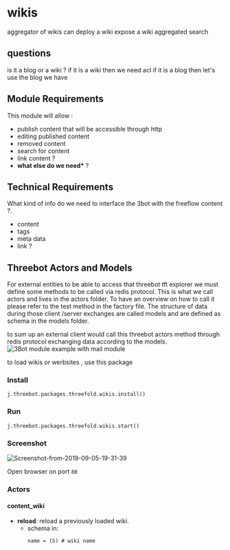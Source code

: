 # wikis

aggregator of wikis
can deploy a wiki
expose a wiki
aggregated search

## questions

is it a blog or a wiki ? if it is a wiki then we need acl
if it is a blog then let's use the blog we have

## Module Requirements

This module will allow :

- publish content that will be accessible through http
- editing published content
- removed content
- search for content
- link content ?
- **what else do we need\*** ?

## Technical Requirements

What kind of info do we need to interface the 3bot with the freeflow content ?.

- content
- tags
- meta data
- link ?

## Threebot Actors and Models

For external entities to be able to access that threebot tft explorer we must define some methods to be called via redis protocol.
This is what we call actors and lives in the actors folder. To have an overview on how to call it please refer to the test method in the factory file.
The structure of data during those client /server exchanges are called models and are defined as schema in the models folder.

to sum up an external client would call this threebot actors method through redis protocol exchanging data according to the models.
![3Bot module example with mail module](../doc/images/3bot_actors_models.jpg)

to load wikis or werbsites , use this package

### Install

`j.threebot.packages.threefold.wikis.install()`

### Run

`j.threebot.packages.threefold.wikis.start()`

### Screenshot

<img src="https://i.ibb.co/K5WGBfz/Screenshot-from-2019-09-05-19-31-39.png" alt="Screenshot-from-2019-09-05-19-31-39" border="0">

Open browser on port `80`

### Actors

#### content_wiki

- **reload**: reload a previously loaded wiki.
    - schema in:
        ```
        name = (S) # wiki name
        ```
